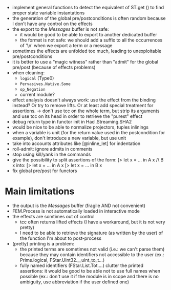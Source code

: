 * implement general functions to detect the equivalent of ST.get () to find proper state variable instantations
* the generation of the global pre/postconditions is often random because I don't have any control on the effects
* the export to the *Messages* buffer is not safe:
  * it would be good to be able to export to another dedicated buffer
  * the format is not safe: we should add a suffix to all the occurrences of '\n' when we export a term or a message
* sometimes the effects are unfolded too much, leading to unexploitable pre/postconditions
* it is better to use a "magic witness" rather than "admit" for the global pre/post (because of effects problems)
* when cleaning:
  * `logical` (Type0)
  * `Pervasives.Native.Some`
  * `op_Negation`
  * current module?
* effect analysis doesn't always work: use the effect from the binding instead? Or try to remove lifts. Or at least add special treatment for assertions.
  -> don't use tcc on the whole term, but strip its arguments and use tcc on its head in order to retrieve the "purest" effect
* debug return type in functor init in Hacl.Streaming.SHA2
* would be nice to be able to normalize projectors, tuples inlinings
* when a variable is unit (for the return value used in the postcondition for example), don't introduce a new variable, but use unit
* take into accounts attributes like [@inline_let] for indentation
* roll-admit: ignore admits in comments
* stop using kill/yank in the commands
* give the possibility to split assertions of the form:
  [> let x = ... in A x /\ B x
  into:
  [> let x = ... in A x
  [> let x = ... in B x
* fix global pre/post for functors
        

# Main limitations
* the output is the *Messages* buffer (fragile AND not convenient)
* FEM.Process is not automatically loaded in interactive mode
* the effects are somtimes out of control
  * tcc often returns lifted effects (I have a workaround, but it is not very pretty)
  * I need to be able to retrieve the signature (as written by the user) of the function I'm about to post-process
* (pretty) printing is a problem:
  * the printed terms are sometimes not valid (i.e.: we can't parse them) because they may contain identifiers not accessible to the user (ex.: Prims.logical, FStar.UInt32.__uint_to_t...)
  * fully named identifiers (FStar.List.Tot....) clutter the printed assertions: it would be good to be able not to use full names when possible (ex.: don't use it if the module is in scope and there is no ambiguity, use abbreviation if the user defined one)